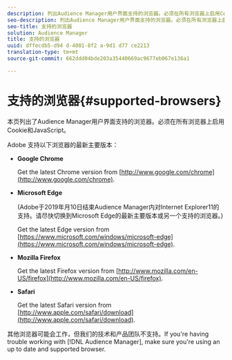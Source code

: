 ```yaml
---
description: 列出Audience Manager用户界面支持的浏览器。必须在所有浏览器上启用Cookie和JavaScript。
seo-description: 列出Audience Manager用户界面支持的浏览器。必须在所有浏览器上启用Cookie和JavaScript。
seo-title: 支持的浏览器
solution: Audience Manager
title: 支持的浏览器
uuid: dffecdb5-d94 d-4001-8f2 a-9d1 d77 ce2213
translation-type: tm+mt
source-git-commit: 662ddd04bde203a35440669ac9677eb067e136a1

---
```



# 支持的浏览器{#supported-browsers}

本页列出了Audience Manager用户界面支持的浏览器。必须在所有浏览器上启用Cookie和JavaScript。

<!-- 

c_supported_browsers.xml

 -->

Adobe 支持以下浏览器的最新主要版本：

* **Google Chrome**

   Get the latest Chrome version from [http://www.google.com/chrome](http://www.google.com/chrome).

* **Microsoft Edge**

   (Adobe于2019年月10日结束Audience Manager内对Internet Explorer11的支持。请尽快切换到Microsoft Edge的最新主要版本或另一个支持的浏览器。)

   Get the latest Edge version from [https://www.microsoft.com/windows/microsoft-edge](https://www.microsoft.com/windows/microsoft-edge).

* **Mozilla Firefox**

   Get the latest Firefox version from [http://www.mozilla.com/en-US/firefox](http://www.mozilla.com/en-US/firefox).

* **Safari**

   Get the latest Safari version from [http://www.apple.com/safari/download](http://www.apple.com/safari/download).

其他浏览器可能会工作，但我们的技术和产品团队不支持。If you&#39;re having trouble working with [!DNL Audience Manager], make sure you&#39;re using an up to date and supported browser.
